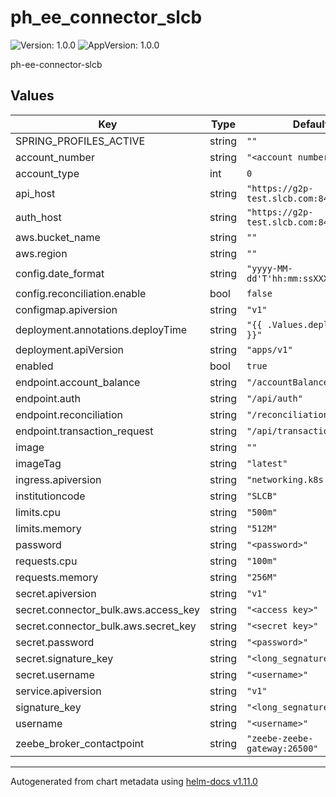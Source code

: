 # ph_ee_connector_slcb

![Version: 1.0.0](https://img.shields.io/badge/Version-1.0.0-informational?style=flat-square) ![AppVersion: 1.0.0](https://img.shields.io/badge/AppVersion-1.0.0-informational?style=flat-square)

ph-ee-connector-slcb

## Values

| Key | Type | Default | Description |
|-----|------|---------|-------------|
| SPRING_PROFILES_ACTIVE | string | `""` |  |
| account_number | string | `"<account number>"` |  |
| account_type | int | `0` |  |
| api_host | string | `"https://g2p-test.slcb.com:8443"` |  |
| auth_host | string | `"https://g2p-test.slcb.com:8443"` |  |
| aws.bucket_name | string | `""` |  |
| aws.region | string | `""` |  |
| config.date_format | string | `"yyyy-MM-dd'T'hh:mm:ssXXX"` |  |
| config.reconciliation.enable | bool | `false` |  |
| configmap.apiversion | string | `"v1"` |  |
| deployment.annotations.deployTime | string | `"{{ .Values.deployTime }}"` |  |
| deployment.apiVersion | string | `"apps/v1"` |  |
| enabled | bool | `true` |  |
| endpoint.account_balance | string | `"/accountBalance"` |  |
| endpoint.auth | string | `"/api/auth"` |  |
| endpoint.reconciliation | string | `"/reconciliation"` |  |
| endpoint.transaction_request | string | `"/api/transactionRequest"` |  |
| image | string | `""` |  |
| imageTag | string | `"latest"` |  |
| ingress.apiversion | string | `"networking.k8s.io/v1"` |  |
| institutioncode | string | `"SLCB"` |  |
| limits.cpu | string | `"500m"` |  |
| limits.memory | string | `"512M"` |  |
| password | string | `"<password>"` |  |
| requests.cpu | string | `"100m"` |  |
| requests.memory | string | `"256M"` |  |
| secret.apiversion | string | `"v1"` |  |
| secret.connector_bulk.aws.access_key | string | `"<access key>"` |  |
| secret.connector_bulk.aws.secret_key | string | `"<secret key>"` |  |
| secret.password | string | `"<password>"` |  |
| secret.signature_key | string | `"<long_segnature_key>"` |  |
| secret.username | string | `"<username>"` |  |
| service.apiversion | string | `"v1"` |  |
| signature_key | string | `"<long_segnature_key>"` |  |
| username | string | `"<username>"` |  |
| zeebe_broker_contactpoint | string | `"zeebe-zeebe-gateway:26500"` |  |

----------------------------------------------
Autogenerated from chart metadata using [helm-docs v1.11.0](https://github.com/norwoodj/helm-docs/releases/v1.11.0)
